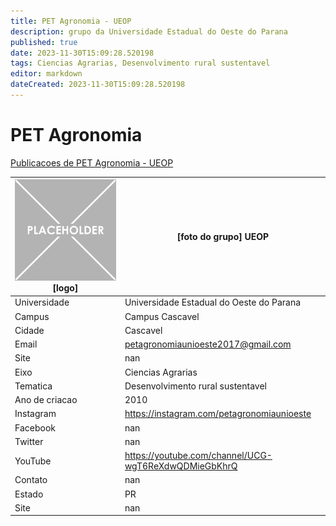 ```yaml
---
title: PET Agronomia - UEOP
description: grupo da Universidade Estadual do Oeste do Parana
published: true
date: 2023-11-30T15:09:28.520198
tags: Ciencias Agrarias, Desenvolvimento rural sustentavel
editor: markdown
dateCreated: 2023-11-30T15:09:28.520198
---
```


# PET Agronomia

[Publicacoes de PET Agronomia - UEOP](/atividade/244PETAgronomiaUEOP/feed.md)

| ![placeholder.png](/placeholder.png) [logo] | [foto do grupo] UEOP         |
| ------------------------------------------- | ------------------------------------------------- |
| Universidade                                | Universidade Estadual do Oeste do Parana      |
| Campus                                      | Campus Cascavel            |
| Cidade                                      | Cascavel             |
| Email                                       | petagronomiaunioeste2017@gmail.com             |
| Site                                        | nan              |
| Eixo                                        | Ciencias Agrarias              |
| Tematica                                    | Desenvolvimento rural sustentavel          |
| Ano de criacao                              | 2010        |
| Instagram                                   | https://instagram.com/petagronomiaunioeste         |
| Facebook                                    | nan          |
| Twitter                                     | nan           |
| YouTube                                     | https://youtube.com/channel/UCG-wgT6ReXdwQDMieGbKhrQ           |
| Contato                                     | nan         |
| Estado                                      |  PR            |
| Site                                        | nan |
